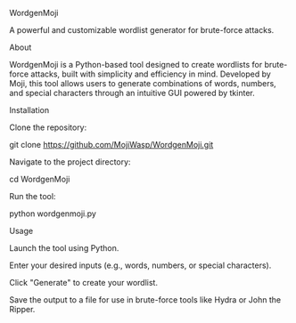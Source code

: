 WordgenMoji

A powerful and customizable wordlist generator for brute-force attacks.

About

WordgenMoji is a Python-based tool designed to create wordlists for brute-force attacks, built with simplicity and efficiency in mind. Developed by Moji, this tool allows users to generate combinations of words, numbers, and special characters through an intuitive GUI powered by tkinter.

Installation





Clone the repository:

git clone https://github.com/MojiWasp/WordgenMoji.git



Navigate to the project directory:

cd WordgenMoji



Run the tool:

python wordgenmoji.py

Usage





Launch the tool using Python.



Enter your desired inputs (e.g., words, numbers, or special characters).



Click "Generate" to create your wordlist.



Save the output to a file for use in brute-force tools like Hydra or John the Ripper.

